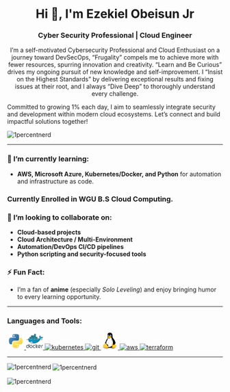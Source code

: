 <h1 align="center">Hi 👋, I'm Ezekiel Obeisun Jr</h1>
<h3 align="center">Cyber Security Professional | Cloud Engineer </h3>

<p align="center">
  I’m a self-motivated Cybersecurity Professional and Cloud Enthusiast on a journey toward DevSecOps, “Frugality” compels me to achieve more with fewer resources, spurring innovation and creativity. “Learn and Be Curious” drives my ongoing pursuit of new knowledge and self-improvement. I “Insist on the Highest Standards” by delivering exceptional results and fixing issues at their root, and I always “Dive Deep” to thoroughly understand every challenge. 
  
Committed to growing 1% each day, I aim to seamlessly integrate security and development within modern cloud ecosystems. Let’s connect and build impactful solutions together!
</p>

<p align="left"> 
  <img src="https://komarev.com/ghpvc/?username=1percentnerd&label=Profile%20views&color=0e75b6&style=flat" alt="1percentnerd" /> 
</p>

---

### 🌱 I’m currently learning:
- **AWS, Microsoft Azure, Kubernetes/Docker, and Python** for automation and infrastructure as code.  

### Currently Enrolled in WGU B.S Cloud Computing. 

### 👯 I’m looking to collaborate on:
- **Cloud-based projects**
- **Cloud Architecture / Multi-Environment**
- **Automation/DevOps CI/CD pipelines**  
- **Python scripting and security-focused tools**  

### ⚡ Fun Fact:
- I’m a fan of **anime** (especially *Solo Leveling*) and enjoy bringing humor to every learning opportunity.

---

<h3 align="left">Languages and Tools:</h3>
<p align="left">
  <a href="https://www.python.org" target="_blank" rel="noreferrer">
    <img src="https://raw.githubusercontent.com/devicons/devicon/master/icons/python/python-original.svg" alt="python" width="40" height="40"/>
  </a> 
  <a href="https://www.docker.com/" target="_blank" rel="noreferrer">
    <img src="https://raw.githubusercontent.com/devicons/devicon/master/icons/docker/docker-original-wordmark.svg" alt="docker" width="40" height="40"/>
  </a> 
  <a href="https://kubernetes.io" target="_blank" rel="noreferrer">
    <img src="https://www.vectorlogo.zone/logos/kubernetes/kubernetes-icon.svg" alt="kubernetes" width="40" height="40"/>
  </a> 
  <a href="https://git-scm.com/" target="_blank" rel="noreferrer">
    <img src="https://www.vectorlogo.zone/logos/git-scm/git-scm-icon.svg" alt="git" width="40" height="40"/>
  </a>
  <a href="https://www.linux.org/" target="_blank" rel="noreferrer">
    <img src="https://raw.githubusercontent.com/devicons/devicon/master/icons/linux/linux-original.svg" alt="linux" width="40" height="40"/>
  </a>
  <a href="https://aws.amazon.com/" target="_blank" rel="noreferrer">
    <img src="https://www.vectorlogo.zone/logos/amazon_aws/amazon_aws-icon.svg" alt="aws" width="40" height="40"/>
  </a>
  <a href="https://www.terraform.io/" target="_blank" rel="noreferrer">
    <img src="https://www.vectorlogo.zone/logos/terraformio/terraformio-icon.svg" alt="terraform" width="40" height="40"/>
  </a>
</p>

---

<p><img align="left" src="https://github-readme-stats.vercel.app/api/top-langs?username=1percentnerd&show_icons=true&locale=en&layout=compact" alt="1percentnerd" /></p>

<p>&nbsp;<img align="center" src="https://github-readme-stats.vercel.app/api?username=1percentnerd&show_icons=true&locale=en" alt="1percentnerd" /></p>

<p><img align="center" src="https://github-readme-streak-stats.herokuapp.com/?user=1percentnerd&" alt="1percentnerd" /></p>
